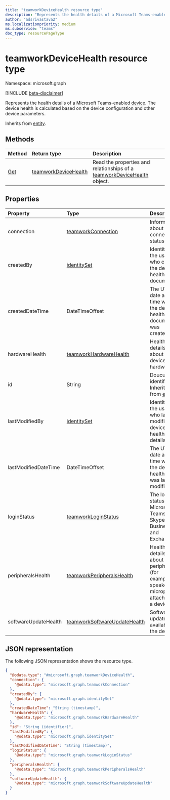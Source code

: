 ```yaml
---
title: "teamworkDeviceHealth resource type"
description: "Represents the health details of a Microsoft Teams-enabled device."
author: "adsrivastava2"
ms.localizationpriority: medium
ms.subservice: "teams"
doc_type: resourcePageType
---
```


# teamworkDeviceHealth resource type

Namespace: microsoft.graph

[!INCLUDE [beta-disclaimer](../../includes/beta-disclaimer.md)]

Represents the health details of a Microsoft Teams-enabled [device](../resources/teamworkdevice.md). The device health is calculated based on the device configuration and other device parameters.

Inherits from [entity](../resources/entity.md).

## Methods
|Method|Return type|Description|
|:---|:---|:---|
|[Get](../api/teamworkdevicehealth-get.md)|[teamworkDeviceHealth](../resources/teamworkdevicehealth.md)|Read the properties and relationships of a [teamworkDeviceHealth](../resources/teamworkdevicehealth.md) object.|

## Properties
|Property|Type|Description|
|:---|:---|:---|
|connection|[teamworkConnection](../resources/teamworkconnection.md)|Information about the connection status.|
|createdBy|[identitySet](../resources/identityset.md)|Identity of the user who created the device health document.|
|createdDateTime|DateTimeOffset|The UTC date and time when the device health document was created.|
|hardwareHealth|[teamworkHardwareHealth](../resources/teamworkhardwarehealth.md)|Health details about the device hardware.|
|id|String|Doucument identifier. Inherited from [entity](../resources/entity.md).|
|lastModifiedBy|[identitySet](../resources/identityset.md)|Identity of the user who last modified the device health details.|
|lastModifiedDateTime|DateTimeOffset|The UTC date and time when the device health detail was last modified.|
|loginStatus|[teamworkLoginStatus](../resources/teamworkloginstatus.md)|The login status of Microsoft Teams, Skype for Business, and Exchange.|
|peripheralsHealth|[teamworkPeripheralsHealth](../resources/teamworkperipheralshealth.md)|Health details about all peripherals (for example, speaker and microphone) attached to a device.|
|softwareUpdateHealth|[teamworkSoftwareUpdateHealth](../resources/teamworksoftwareupdatehealth.md)|Software updates available for the device.|

## JSON representation
The following JSON representation shows the resource type.
<!-- {
  "blockType": "resource",
  "keyProperty": "id",
  "@odata.type": "microsoft.graph.teamworkDeviceHealth",
  "baseType": "microsoft.graph.entity",
  "openType": false
}
-->
``` json
{
  "@odata.type": "#microsoft.graph.teamworkDeviceHealth",
  "connection": {
    "@odata.type": "microsoft.graph.teamworkConnection"
  },
  "createdBy": {
    "@odata.type": "microsoft.graph.identitySet"
  },
  "createdDateTime": "String (timestamp)",
  "hardwareHealth": {
    "@odata.type": "microsoft.graph.teamworkHardwareHealth"
  },
  "id": "String (identifier)",
  "lastModifiedBy": {
    "@odata.type": "microsoft.graph.identitySet"
  },
  "lastModifiedDateTime": "String (timestamp)",
  "loginStatus": {
    "@odata.type": "microsoft.graph.teamworkLoginStatus"
  },
  "peripheralsHealth": {
    "@odata.type": "microsoft.graph.teamworkPeripheralsHealth"
  },
  "softwareUpdateHealth": {
    "@odata.type": "microsoft.graph.teamworkSoftwareUpdateHealth"
  }
}
```

